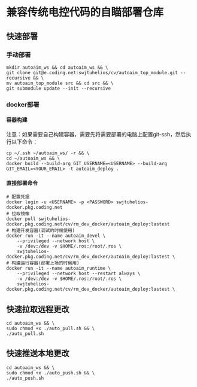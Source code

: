 # 兼容传统电控代码的自瞄部署仓库

## 快速部署

### 手动部署

    mkdir autoaim_ws && cd autoaim_ws && \
    git clone git@e.coding.net:swjtuhelios/cv/autoaim_top_module.git --recursive && \
    mv autoaim_top_module src && cd src && \
    git submodule update --init --recursive

### docker部署
#### 容器构建

注意：如果需要自己构建容器，需要先将需要部署的电脑上配置git-ssh，然后执行以下命令：
    
    cp ~/.ssh ~/autoaim_ws/ -r && \
    cd ~/autoaim_ws && \
    docker build --build-arg GIT_USERNAME=<USERNAME> --build-arg GIT_EMAIL=<YOUR_EMAIL> -t autoaim_deploy .

#### 直接部署命令

    # 配置凭据
    docker login -u <USERNAME> -p <PASSWORD> swjtuhelios-docker.pkg.coding.net
    # 拉取镜像
    docker pull swjtuhelios-docker.pkg.coding.net/cv/rm_dev_docker/autoaim_deploy:lastest
    # 构建开发容器(调试的时候使用)
    docker run -it --name autoaim_devel \
        --privileged --network host \
        -v /dev:/dev -v $HOME/.ros:/root/.ros \
        swjtuhelios-docker.pkg.coding.net/cv/rm_dev_docker/autoaim_deploy:lastest \
    # 构建运行容器(部署上场的时候用)
    docker run -it --name autoaim_runtime \
        --privileged --network host --restart always \
        -v /dev:/dev -v $HOME/.ros:/root/.ros \
        swjtuhelios-docker.pkg.coding.net/cv/rm_dev_docker/autoaim_deploy:lastest \

## 快速拉取远程更改
    cd autoaim_ws && \
    sudo chmod +x ./auto_pull.sh && \
    ./auto_pull.sh

## 快速推送本地更改
    cd autoaim_ws && \
    sudo chmod +x ./auto_push.sh && \
    ./auto_push.sh